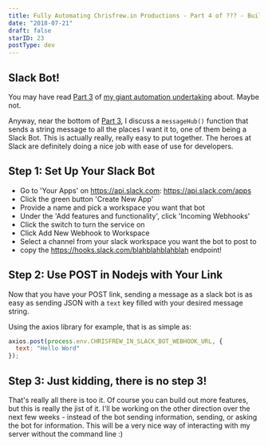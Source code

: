 ```yaml
---
title: Fully Automating Chrisfrew.in Productions - Part 4 of ??? - Building a Slack Bot
date: "2018-07-21"
draft: false
starID: 23
postType: dev
---
```


## Slack Bot!

You may have read [Part 3](https://chrisfrew.in/fully-automating-chrisfrew-in-productions-part-3-of-github-webhook-monitor/) of [my giant automation undertaking](https://chrisfrew.in/fully-automating-chrisfrew-in-productions-part-1-of-roadmap-and-links-to-process/) about. Maybe not.

Anyway, near the bottom of [Part 3](https://chrisfrew.in/fully-automating-chrisfrew-in-productions-part-3-of-github-webhook-monitor/), I discuss a `messageHub()` function that sends a string message to all the places I want it to, one of them being a Slack Bot. This is actually really, really easy to put together. The heroes at Slack are definitely doing a nice job with ease of use for developers.

## Step 1: Set Up Your Slack Bot

- Go to 'Your Apps' on https://api.slack.com: https://api.slack.com/apps
- Click the green button 'Create New App'
- Provide a name and pick a workspace you want that bot
- Under the 'Add features and functionality', click 'Incoming Webhooks'
- Click the switch to turn the service on
- Click Add New Webhook to Workspace
- Select a channel from your slack workspace you want the bot to post to
- copy the https://hooks.slack.com/blahblahblahblah endpoint!

## Step 2: Use POST in Nodejs with Your Link

Now that you have your POST link, sending a message as a slack bot is as easy as sending JSON with a `text` key filled with your desired message string.

Using the axios library for example, that is as simple as:

```javascript
axios.post(process.env.CHRISFREW_IN_SLACK_BOT_WEBHOOK_URL, {
  text: "Hello Word"
});
```

## Step 3: Just kidding, there is no step 3!

That's really all there is too it. Of course you can build out more features, but this is really the jist of it. I'll be working on the other direction over the next few weeks - instead of the bot sending information, sending, or asking the bot for information. This will be a very nice way of interacting with my server without the command line :)

